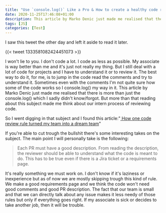 ```yaml
---
title: "Use `console.log()` Like a Pro & How to create a healthy code review process"
date: 2020-11-25T17:46:08+01:00
description: This article by Marko Denic just made me realised that there is more than just the console.log().
tags: [JS]
categories: [Test]
---
```

I saw this tweet the other day and left it aside to read it later.

{{< tweet 1333581082424451073 >}}

I won't lie to you. I don't code a lot. I code as less as possible. My associate is way better than me and it's just not really my thing. But I still deal with a lot of code for projects and I have to understand it or to review it. The best way to do it, for me, is to jump in the code read the comments and try to understand it. Sometimes even with the comments I'm not quite sure how some of the code works so I console.log() my way in it. This article by Marko Denic just made me realised that there is more than just the console.log() which I sadly didn't know/forgot. But more than that reading about this subject made me think about our intern process of reviewing code. 

So I went digging in that subject and I found this article:"[ How one code review rule turned my team into a dream team](https://medium.com/inside-league/how-one-code-review-rule-turned-my-team-into-a-dream-team-fdb172799d11)"

If you're able to cut trough the bullshit there's some interesting takes on the subject. The main point I will personally take is the following:

>Each PR must have a good description. From reading the description, the reviewer should be able to understand what the code is meant to do. This has to be true even if there is a Jira ticket or a requirements page.

It's really something we must work on. I don't know if it's laziness or inexperience but as of now we are mostly skipping trough this kind of rule. We make a good requirements page and we think the code won't need good comments and good PR description. The fact that our team is small and that we can directly talk about any issue makes it less needy of those rules but only if everything goes right. If my associate is sick or decides to take another job, then it will be trouble. 




